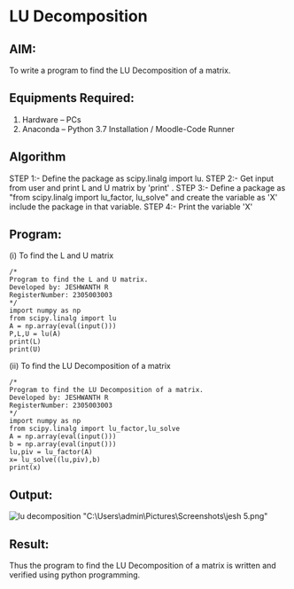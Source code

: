 # LU Decomposition 

## AIM:
To write a program to find the LU Decomposition of a matrix.

## Equipments Required:
1. Hardware – PCs
2. Anaconda – Python 3.7 Installation / Moodle-Code Runner

## Algorithm
STEP 1:-
Define the package as scipy.linalg import lu.
STEP 2:-
Get input from user and print L and U matrix by 'print' .
STEP 3:-
Define a package as "from scipy.linalg import lu_factor, lu_solve" and create the variable as 'X' include the package in that variable.
STEP 4:-
Print the variable 'X'

## Program:
(i) To find the L and U matrix
```
/*
Program to find the L and U matrix.
Developed by: JESHWANTH R
RegisterNumber: 2305003003
*/
import numpy as np
from scipy.linalg import lu
A = np.array(eval(input()))
P,L,U = lu(A)
print(L)
print(U)
```
(ii) To find the LU Decomposition of a matrix
```
/*
Program to find the LU Decomposition of a matrix.
Developed by: JESHWANTH R
RegisterNumber: 2305003003
*/
import numpy as np
from scipy.linalg import lu_factor,lu_solve
A = np.array(eval(input()))
b = np.array(eval(input()))
lu,piv = lu_factor(A)
x= lu_solve((lu,piv),b)
print(x)
```

## Output:
![lu decomposition]()
"C:\Users\admin\Pictures\Screenshots\jesh 5.png"


## Result:
Thus the program to find the LU Decomposition of a matrix is written and verified using python programming.

